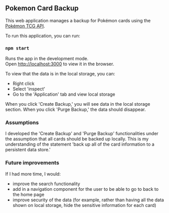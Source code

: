 ## Pokemon Card Backup 

This web application manages a backup for Pokémon cards using the [Pokémon TCG API](https://docs.pokemontcg.io/).

To run this application, you can run:

### `npm start`

Runs the app in the development mode.<br />
Open [http://localhost:3000](http://localhost:3000) to view it in the browser.

To view that the data is in the local storage, you can:

- Right click
- Select 'inspect'
- Go to the 'Application' tab and view local storage

When you click 'Create Backup,' you will see data in the local storage section. When you click 'Purge Backup,' the data should disappear.

### Assumptions

I developed the 'Create Backup' and 'Purge Backup' functionalities under the assumption that 
all cards should be backed up locally. This is my understanding of the statement 'back up all of the card information to a persistent data store.'

### Future improvements

If I had more time, I would:
- improve the search functionality 
- add in a navigation component for the user to be able to go to back to the home page
- improve security of the data (for example, rather than having all the data shown on local storage, hide the sensitive information for each card)

